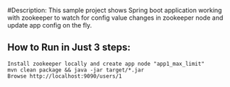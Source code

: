 #Description: 
This sample project shows Spring boot application working with zookeeper to watch for config value changes in zookeeper node and update app config on the fly. 


How to Run in Just 3 steps:
---------------------------
    Install zookeeper locally and create app node "app1_max_limit"
    mvn clean package && java -jar target/*.jar
    Browse http://localhost:9090/users/1



